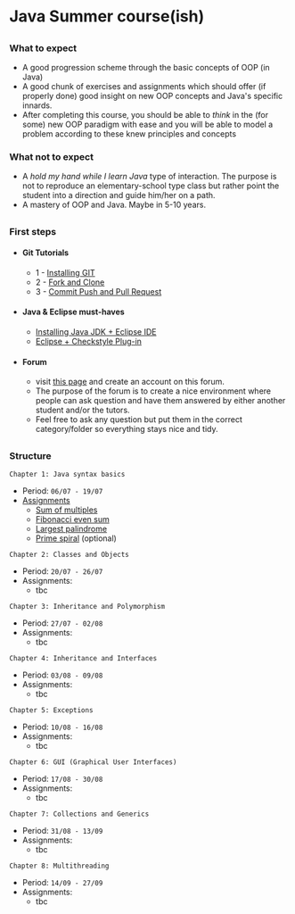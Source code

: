 # Java Summer course(ish)

##


### What to expect
- A good progression scheme through the basic concepts of OOP (in Java)
- A good chunk of exercises and assignments which should offer (if properly done) good insight on new OOP concepts and Java's specific innards.
- After completing this course, you should be able to *think* in the (for some) new OOP paradigm with ease and you will be able to model a problem according to these knew principles and concepts


### What not to expect
- A *hold my hand while I learn Java* type of interaction. The purpose is not to reproduce an elementary-school type class but rather point the student into a direction and guide him/her on a path.
- A mastery of OOP and Java. Maybe in 5-10 years.

##


### First steps

- #### Git Tutorials
    * 1 - [Installing GIT](https://www.youtube.com/watch?v=4ZNYfbXnpXQ&list=PLxDrAnoepRN2OXJ4boGqPF0LIADjWGqe7&index=1)
    * 2 - [Fork and Clone](https://www.youtube.com/watch?v=mJQAfbARvMI&index=2&list=PLxDrAnoepRN2OXJ4boGqPF0LIADjWGqe7)
    * 3 - [Commit Push and Pull Request](https://www.youtube.com/watch?v=nPq0yClIDhM&index=3&list=PLxDrAnoepRN2OXJ4boGqPF0LIADjWGqe7)
   
- #### Java & Eclipse must-haves
    * [Installing Java JDK + Eclipse IDE](https://www.youtube.com/watch?v=CPGKMDvCUN4)
    * [Eclipse + Checkstyle Plug-in](https://www.youtube.com/watch?v=xPYOwSmmRrQ)

- #### Forum
    * visit [this page](http://summerjava.boards.net/) and create an account on this forum.
    * The purpose of the forum is to create a nice environment where people can ask question and have them answered by either another student and/or the tutors. 
    * Feel free to ask any question but put them in the correct category/folder so everything stays nice and tidy.


##

### Structure
```
Chapter 1: Java syntax basics
```
* Period: `06/07 - 19/07`
* [Assignments](https://github.com/JavaSummer/JavaMainRepo/tree/master/Content/Chapter%201%20-%20Basics/Assignments)
	- [Sum of multiples](https://github.com/JavaSummer/JavaMainRepo/blob/master/Content/Chapter%201%20-%20Basics/Assignments/Assignment%201%20-%20Sum%20of%20multiples.pdf)
	- [Fibonacci even sum](https://github.com/JavaSummer/JavaMainRepo/blob/master/Content/Chapter%201%20-%20Basics/Assignments/Assignment%202%20-%20Fibonacci%20even%20sum.pdf)
	- [Largest palindrome](https://github.com/JavaSummer/JavaMainRepo/blob/master/Content/Chapter%201%20-%20Basics/Assignments/Assignment%203%20-%20Largest%20palindrome.pdf)
	- [Prime spiral](https://github.com/JavaSummer/JavaMainRepo/blob/master/Content/Chapter%201%20-%20Basics/Assignments/Assignment%204%20(optional)%20-%20Prime%20spiral.pdf) (optional)
    
```
Chapter 2: Classes and Objects
```
* Period: `20/07 - 26/07`
* Assignments:
    - tbc

```
Chapter 3: Inheritance and Polymorphism
```
* Period: `27/07 - 02/08`
* Assignments:
    - tbc

```
Chapter 4: Inheritance and Interfaces
```
* Period: `03/08 - 09/08`
* Assignments:
    - tbc

```
Chapter 5: Exceptions
```
* Period: `10/08 - 16/08`
* Assignments:
    - tbc

```
Chapter 6: GUI (Graphical User Interfaces)
```
* Period: `17/08 - 30/08`
* Assignments:
    - tbc

```
Chapter 7: Collections and Generics
```
* Period: `31/08 - 13/09`
* Assignments:
    - tbc

```
Chapter 8: Multithreading
```
* Period: `14/09 - 27/09`
* Assignments:
    - tbc

##


